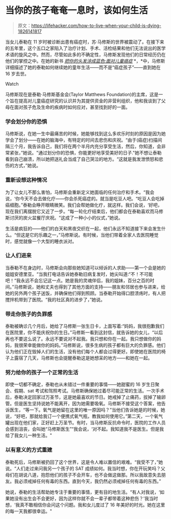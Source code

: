 # 当你的孩子奄奄一息时，该如何生活

> 原文：<https://lifehacker.com/how-to-live-when-your-child-is-dying-1826141817>

当女儿泰勒在 11 岁时被诊断出患有癌症时，苏·马修斯的世界被震动了。在接下来的五年里，这个五口之家陷入了治疗计划、手术、活检结果和他们无法说出的医学术语的旋风之中。然而，尽管如此多的不确定性，马修斯发现他们的日常经历仍在他们的掌控之中。在她的新书 [*把你的头发涂成蓝色:面对儿童癌症*](https://urldefense.proofpoint.com/v2/url?u=https-3A__www.amazon.com_Paint-2DYour-2DHair-2DBlue-2DCelebration_dp_1683507274&d=DwMFAg&c=gOrgfQB8xVH7F0lP7MQhi8CyVXMBvYqNyP3LuSSb8Lw&r=HPCxLiomtfWdCMGveTdiaicY3v2pe99LudFevaTTqNeDSn-BhgilsLtIBmd-OA_Z&m=Hdd6iC1QnhCoptot52ux7CBUVMmafR5qKMz_x1Rw80Y&s=gnmWU5dVqghzluAco6bC27FgO0HE0r878bsv3pGdeXc&e=) *，*中，马修斯详细描述了她的泰勒如何继续她的童年生活——而不是“癌症孩子”——直到她在 16 岁去世。

Watch

马修斯现在是泰勒·马修斯基金会(Taylor Matthews Foundation)的主席，这是一个旨在提高对儿童癌症研究的认识并为其提供资金的非营利组织，他和我谈到了父母在面对孩子危及生命的疾病时如何应对，甚至找到好的一面。

### 学会划分你的恐惧

马修斯说，在她一生中最痛苦的时候，她能够找到这么多欢乐时刻的原因是因为她学会了划分——在她的脑海中，有特定的时间去悲伤和庆祝。“由于(癌症)扫描间隔三个月，我告诉自己，我们将在两个半月内充分享受生活，然后，你知道，会非常紧张，”她说。"通过划分你的恐惧，你能更好地享受美好的日子."她不想让泰勒看到自己崩溃，所以她把送礼会当成了自己哭泣的地方。“这就是我发泄愤怒和悲伤的方式，”她说。

### 重新设想这种情况

为了让女儿不那么害怕，马修斯会重新定义她面临的任何治疗和手术。“我会说，‘你今天不会去做化疗——你会杀死癌症的。就当是吃豆人吧。“吃豆人会吃掉癌细胞。”泰勒会睁开眼睛微笑。我们会帮她做化疗，就这样。我们会说，‘好吧，现在我们离摆脱它又近了一步。“每一轮化疗结束后，他们都会在泰勒喜欢而马修斯讨厌的炭火盆餐厅庆祝。“这成了一种小小的仪式，”她说。

生活是疯狂的——他们的白天和黑夜交织在一起，他们永远不知道接下来会发生什么。“但这是它的乐趣之一，”马修斯说。有时候，当他们带着全家人去医院睡觉时，感觉就像一个大型的睡衣派对。

### 让人们进来

当泰勒不在身边时，马修斯会向那些她知道可以倾诉的人求助——第一个会是她的姐姐安德里亚。“当我打电话告诉她泰勒旧病复发时，她尖叫道:“不！不可能吧！“我永远不会忘记这一点。她是我的灵魂伴侣，我的姐妹，百分之百的时间。”马修斯说，她和丈夫也得到了其他方面的支持——朋友和邻居也参与进来，给她的另外两个孩子送饭，并确保他们得到照顾。当泰勒开始得口腔溃疡时，有人把搅拌机带到了医院。“我的社区真的进步了，”她说。

### 带走你孩子的负罪感

泰勒被确诊几个月后，她给了马修斯一张生日卡，上面写着:“妈妈，我很抱歉我们在医院里，你不能庆祝你的生日。”马修斯一看到这封信，就告诉她的女儿，“以后再也不要这么说了。永远不要说对不起我。我只想和你在一起。我只想做你的妈妈，我很荣幸能做你的妈妈。”马修斯说，很多生病的孩子都有巨大的负罪感。他们认为他们正在毁掉人们的生活，没有他们每个人都会过得更好。即使她在医院的椅子上露宿了几天，马修斯也会提醒泰勒这是她想呆的地方——和她在一起。

### 努力给你的孩子一个正常的生活

即使一切都不确定，泰勒也从未错过一件重要的事情——她甜蜜的 16 岁生日聚会、假期、sat 考试和驾照考试。马修斯确保她过着尽可能正常的生活。一次手术后，泰勒决定回家过万圣节，这是她最喜欢的节日。她戒掉了止痛药，拔掉了输卵管。但是医生坚持说她不能离开，因为她需要吸氧。马修斯不接受这个答案，他告诉医生，“等一下。氧气是她留在这里的唯一原因吗？”当他们告诉她是的时候，她说，“好吧，那就给我订一个便携式氧气瓶，教我如何使用它。”第二天，一个氧气罐出现在他们家，正好赶上万圣节。有时，当马修斯反抗命令时，医院的工作人员会感到沮丧，会叫她“马修斯医生”“我会说，‘对不起。我知道我不是医生。但是我给了我女儿一种生活。"

### 以有意义的方式重建

泰勒死后，马修斯被扔回了这个世界，这是令人难以置信的艰难。“我受不了，”她说。“人们走过来问我另一个孩子的 SAT 成绩如何。我当时想，你在开玩笑吗？父母们在胡说八道，抱怨他们的孩子不会开车，也不会做这做那。所以我故意失去朋友。我必须戒掉任何有毒的东西。直到今天，我仍然必须戒掉任何有毒的东西。”

她说，泰勒的生活帮助她专注于重要的事情，更有目的地生活。“有人对我说，‘如果她没有出生会不会更好，因为这样你就不会一辈子都带着这种悲伤？’我当时想，‘我真不敢相信你会问这个问题。我和女儿度过了 16 年美好的时光。她在这里的每一天我都很幸运。"
